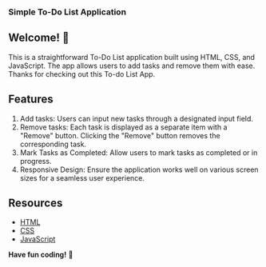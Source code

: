 ### Simple To-Do List Application

## Welcome! 👋
This is a straightforward To-Do List application built using HTML, CSS, and JavaScript. The app allows users to add tasks and remove them with ease.
Thanks for checking out this To-do List App.

## Features

1. Add tasks:  Users can input new tasks through a designated input field.
2. Remove tasks: Each task is displayed as a separate item with a "Remove" button. Clicking the "Remove" button removes the corresponding task.
3. Mark Tasks as Completed: Allow users to mark tasks as completed or in progress.
4. Responsive Design: Ensure the application works well on various screen sizes for a seamless user experience.


## Resources

- [HTML](https://developer.mozilla.org/en-US/docs/Web/HTML)
- [CSS](https://developer.mozilla.org/en-US/docs/Web/CSS)
- [JavaScript](https://developer.mozilla.org/en-US/docs/Web/JavaScript)


**Have fun coding!** 🚀

